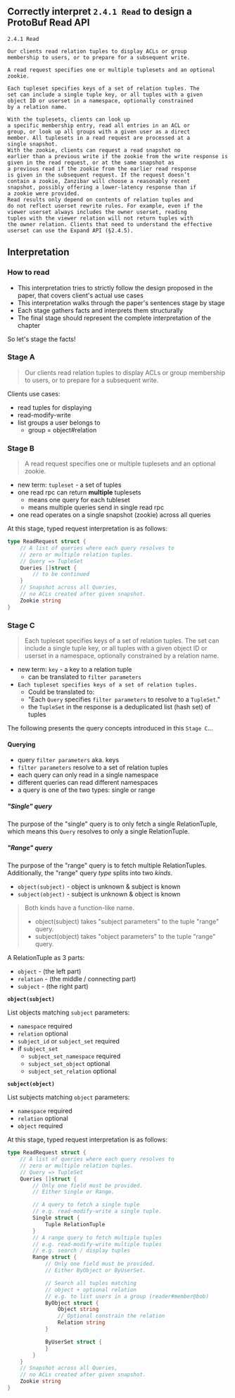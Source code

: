 ## Correctly interpret `2.4.1 Read` to design a ProtoBuf Read API

```
2.4.1 Read

Our clients read relation tuples to display ACLs or group
membership to users, or to prepare for a subsequent write.

A read request specifies one or multiple tuplesets and an optional zookie.

Each tupleset specifies keys of a set of relation tuples. The
set can include a single tuple key, or all tuples with a given
object ID or userset in a namespace, optionally constrained
by a relation name.

With the tuplesets, clients can look up
a specific membership entry, read all entries in an ACL or
group, or look up all groups with a given user as a direct
member. All tuplesets in a read request are processed at a
single snapshot.
With the zookie, clients can request a read snapshot no
earlier than a previous write if the zookie from the write response is given in the read request, or at the same snapshot as
a previous read if the zookie from the earlier read response
is given in the subsequent request. If the request doesn’t
contain a zookie, Zanzibar will choose a reasonably recent
snapshot, possibly offering a lower-latency response than if
a zookie were provided.
Read results only depend on contents of relation tuples and
do not reflect userset rewrite rules. For example, even if the
viewer userset always includes the owner userset, reading
tuples with the viewer relation will not return tuples with
the owner relation. Clients that need to understand the effective userset can use the Expand API (§2.4.5).
```

## Interpretation

### How to read
- This interpretation tries to strictly follow the design
proposed in the paper, that covers client's actual use cases
- This interpretation walks through the paper's sentences stage by stage
- Each stage gathers facts and interprets them structurally
- The final stage should represent the complete interpretation of the chapter

So let's stage the facts!

### Stage A

> Our clients read relation tuples to display ACLs or group
  membership to users, or to prepare for a subsequent write.

Clients use cases:
- read tuples for displaying
- read-modify-write
- list groups a user belongs to
  - group = object#relation

### Stage B

> A read request specifies one or multiple tuplesets
  and an optional zookie.

- new term: `tupleset` - a set of tuples
- one read rpc can return **multiple** tuplesets
  - means one query for each tubleset
  - means multiple queries send in single read rpc
- one read operates on a single snapshot (zookie) across all queries
  
At this stage, typed request interpretation is as follows:
```go
type ReadRequest struct {
    // A list of queries where each query resolves to 
    // zero or multiple relation tuples.
    // Query => TupleSet
    Queries []struct {
        // to be continued
    }
    // Snapshot across all Queries,
    // no ACLs created after given snapshot.
    Zookie string
}
```

### Stage C

> Each tupleset specifies keys of a set of relation tuples. The
  set can include a single tuple key, or all tuples with a given
  object ID or userset in a namespace, optionally constrained
  by a relation name.

- new term: `key` - a key to a relation tuple
  - can be translated to `filter parameters`
- `Each tupleset specifies keys of a set of relation tuples.`
  - Could be translated to:
  - "Each `Query` specifies `filter parameters` to resolve to a `TupleSet`."
  - the `TupleSet` in the response is a deduplicated list (hash set) of tuples

The following presents the query
concepts introduced in this `Stage C`...

#### Querying

- query `filter parameters` aka. keys
- `filter parameters` resolve to a set of relation tuples
- each query can only read in a single namespace
- different queries can read different namespaces
- a query is one of the two types: single or range


##### "Single" query

The purpose of the "single" query is to only fetch a single
RelationTuple, which means this `Query` resolves to
only a single RelationTuple.

##### "Range" query

The purpose of the "range" query is to fetch multiple
RelationTuples. Additionally, the "range" query _type_
splits into two _kinds_.

- `object(subject)` - object is unknown & subject is known
- `subject(object)` - subject is unknown & object is known

> Both kinds have a function-like name.
> - object(subject) takes "subject parameters" to the tuple "range" query.
> - subject(object) takes "object parameters" to the tuple "range" query.

A RelationTuple as 3 parts:
- `object` - (the left part)
- `relation` - (the middle / connecting part)
- `subject` - (the right part)


**`object(subject)`**

List objects matching `subject` parameters:
- `namespace` required
- `relation` optional
- `subject_id` or `subject_set` required
- if `subject_set`
  - `subject_set_namespace` required
  - `subject_set_object` optional
  - `subject_set_relation` optional

**`subject(object)`**

List subjects matching `object` parameters:
- `namespace` required
- `relation` optional
- `object` required

At this stage, typed request interpretation is as follows:
```go
type ReadRequest struct {
    // A list of queries where each query resolves to 
    // zero or multiple relation tuples.
    // Query => TupleSet
    Queries []struct {
        // Only one field must be provided.
    	// Either Single or Range.

        // A query to fetch a single tuple
        // e.g. read-modify-write a single tuple.
        Single struct {
            Tuple RelationTuple
        }
        // A range query to fetch multiple tuples
        // e.g. read-modify-write multiple tuples
        // e.g. search / display tuples
        Range struct {
            // Only one field must be provided.
            // Either ByObject or ByUserSet.

            // Search all tuples matching
        	// object + optional relation
            // e.g. to list users in a group (reader#member@bob)
            ByObject struct {
                Object string
                // Optional constrain the relation
                Relation string
            }

            ByUserSet struct {
            }
        }
    }
    // Snapshot across all Queries,
    // no ACLs created after given snapshot.
    Zookie string
}
```